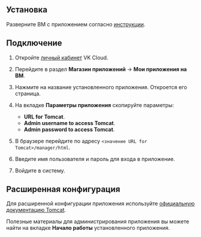 ## Установка

Разверните ВМ с приложением согласно [инструкции](../../mp-start/).

## Подключение

1. Откройте [личный кабинет](https://mcs.mail.ru/app/) VK Cloud.
1. Перейдите в раздел **Магазин приложений** → **Мои приложения на ВМ**.
1. Нажмите на название установленного приложения. Откроется его страница.
1. На вкладке **Параметры приложения** скопируйте параметры:

    - **URL for Tomcat**.
    - **Admin username to access Tomcat**.
    - **Admin password to access Tomcat**.

1. В браузере перейдите по адресу `<значение URL for Tomcat>/manager/html`.
1. Введите имя пользователя и пароль для входа в приложение.
1. Войдите в систему.

## Расширенная конфигурация

Для расширенной конфигурации приложения используйте [официальную документацию Tomcat](https://tomcat.apache.org).

<info>

Полезные материалы для администрирования приложения вы можете найти на вкладке **Начало работы** установленного приложения.

</info>
